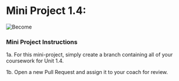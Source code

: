 # Mini Project 1.4:

![Become](https://avatars2.githubusercontent.com/u/38302861?s=200&v=4)

### Mini Project Instructions

1a. For this mini-project, simply create a branch containing all of your coursework for Unit 1.4.

1b. Open a new Pull Request and assign it to your coach for review.